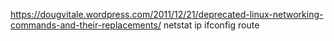 https://dougvitale.wordpress.com/2011/12/21/deprecated-linux-networking-commands-and-their-replacements/
netstat ip
ifconfig
route
